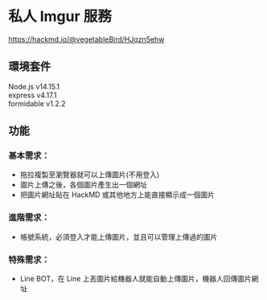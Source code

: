 # 私人 Imgur 服務  
https://hackmd.io/@vegetableBird/HJqzn5ehw  
## 環境套件  
Node.js v14.15.1  
express v4.17.1  
formidable v1.2.2  
## 功能   
### 基本需求：  
- 拖拉複製至瀏覽器就可以上傳圖片(不用登入)  
- 圖片上傳之後，各個圖片產生出一個網址  
- 把圖片網址貼在 HackMD 或其他地方上能直接顯示成一個圖片  

### 進階需求：  
- 帳號系統，必須登入才能上傳圖片，並且可以管理上傳過的圖片  

### 特殊需求：  
- Line BOT，在 Line 上丟圖片給機器人就能自動上傳圖片，機器人回傳圖片網址  
